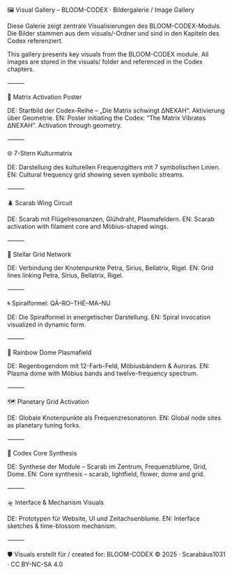 🖼️ Visual Gallery – BLOOM-CODEX · Bildergalerie / Image Gallery

Diese Galerie zeigt zentrale Visualisierungen des BLOOM-CODEX-Moduls. Die Bilder stammen aus dem visuals/-Ordner und sind in den Kapiteln des Codex referenziert.

This gallery presents key visuals from the BLOOM-CODEX module. All images are stored in the visuals/ folder and referenced in the Codex chapters.

⸻

🔻 Matrix Activation Poster

DE: Startbild der Codex-Reihe – „Die Matrix schwingt ∆NEXAH“. Aktivierung über Geometrie.
EN: Poster initiating the Codex: “The Matrix Vibrates ∆NEXAH”. Activation through geometry.

⸻

🌐 7-Stern Kulturmatrix

DE: Darstellung des kulturellen Frequenzgitters mit 7 symbolischen Linien.
EN: Cultural frequency grid showing seven symbolic streams.

⸻

🪲 Scarab Wing Circuit

DE: Scarab mit Flügelresonanzen, Glühdraht, Plasmafeldern.
EN: Scarab activation with filament core and Möbius-shaped wings.

⸻

🌌 Stellar Grid Network

DE: Verbindung der Knotenpunkte Petra, Sirius, Bellatrix, Rigel.
EN: Grid lines linking Petra, Sirius, Bellatrix, Rigel.

⸻

🌀 Spiralformel: QÁ–RO–THÉ–MA–NU

DE: Die Spiralformel in energetischer Darstellung.
EN: Spiral invocation visualized in dynamic form.

⸻

🌈 Rainbow Dome Plasmafield

DE: Regenbogendom mit 12-Farb-Feld, Möbiusbändern & Auroras.
EN: Plasma dome with Möbius bands and twelve-frequency spectrum.

⸻

🗺️ Planetary Grid Activation

DE: Globale Knotenpunkte als Frequenzresonatoren.
EN: Global node sites as planetary tuning forks.

⸻

🌺 Codex Core Synthesis

DE: Synthese der Module – Scarab im Zentrum, Frequenzblume, Grid, Dome.
EN: Core synthesis – scarab, lightfield, flower, dome and grid.

⸻

🛸 Interface & Mechanism Visuals

DE: Prototypen für Website, UI und Zeitachsenblume.
EN: Interface sketches & time-blossom mechanism.

⸻

🛡️ Visuals erstellt für / created for: BLOOM-CODEX
© 2025 · Scarabäus1031 · CC BY-NC-SA 4.0
